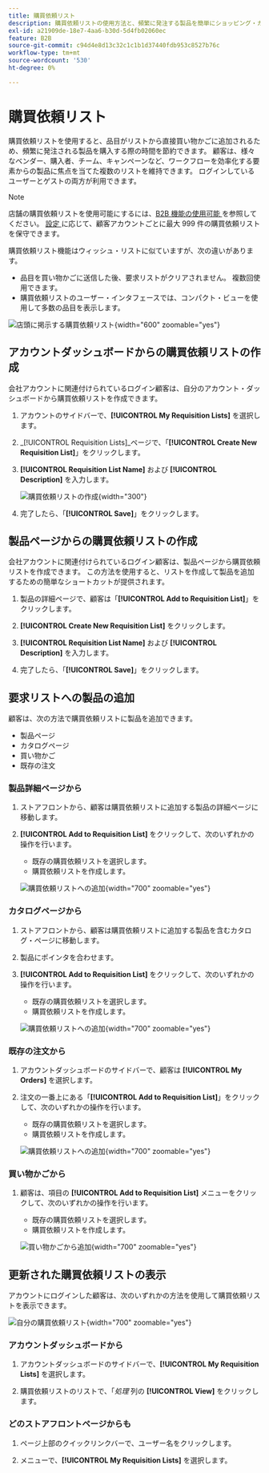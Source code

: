 ```yaml
---
title: 購買依頼リスト
description: 購買依頼リストの使用方法と、頻繁に発注する製品を簡単にショッピング・カートに追加する方法を説明します。
exl-id: a21909de-18e7-4aa6-b30d-5d4fb02060ec
feature: B2B
source-git-commit: c94d4e8d13c32c1c1b1d37440fdb953c8527b76c
workflow-type: tm+mt
source-wordcount: '530'
ht-degree: 0%

---
```


# 購買依頼リスト

購買依頼リストを使用すると、品目がリストから直接買い物かごに追加されるため、頻繁に発注される製品を購入する際の時間を節約できます。 顧客は、様々なベンダー、購入者、チーム、キャンペーンなど、ワークフローを効率化する要素からの製品に焦点を当てた複数のリストを維持できます。 ログインしているユーザーとゲストの両方が利用できます。

>[!NOTE]
>
>店舗の購買依頼リストを使用可能にするには、[B2B 機能の使用可能 ](enable-basic-features.md) を参照してください。 [ 設定 ](configure-requisition-lists.md) に応じて、顧客アカウントごとに最大 999 件の購買依頼リストを保守できます。

購買依頼リスト機能はウィッシュ・リストに似ていますが、次の違いがあります。

- 品目を買い物かごに送信した後、要求リストがクリアされません。 複数回使用できます。
- 購買依頼リストのユーザー・インタフェースでは、コンパクト・ビューを使用して多数の品目を表示します。

![ 店頭に掲示する購買依頼リスト ](./assets/account-dashboard-my-requisition-lists.png){width="600" zoomable="yes"}

## アカウントダッシュボードからの購買依頼リストの作成

会社アカウントに関連付けられているログイン顧客は、自分のアカウント・ダッシュボードから購買依頼リストを作成できます。

1. アカウントのサイドバーで、**[!UICONTROL My Requisition Lists]** を選択します。

1. _[!UICONTROL Requisition Lists]_ページで、「**[!UICONTROL Create New Requisition List]**」をクリックします。

1. **[!UICONTROL Requisition List Name]** および **[!UICONTROL Description]** を入力します。

   ![ 購買依頼リストの作成 ](./assets/requisition-list-create.png){width="300"}

1. 完了したら、「**[!UICONTROL Save]**」をクリックします。

## 製品ページからの購買依頼リストの作成

会社アカウントに関連付けられているログイン顧客は、製品ページから購買依頼リストを作成できます。 この方法を使用すると、リストを作成して製品を追加するための簡単なショートカットが提供されます。

1. 製品の詳細ページで、顧客は「**[!UICONTROL Add to Requisition List]**」をクリックします。

1. **[!UICONTROL Create New Requisition List]** をクリックします。

1. **[!UICONTROL Requisition List Name]** および **[!UICONTROL Description]** を入力します。

1. 完了したら、「**[!UICONTROL Save]**」をクリックします。

## 要求リストへの製品の追加

顧客は、次の方法で購買依頼リストに製品を追加できます。

- 製品ページ
- カタログページ
- 買い物かご
- 既存の注文

### 製品詳細ページから

1. ストアフロントから、顧客は購買依頼リストに追加する製品の詳細ページに移動します。

1. **[!UICONTROL Add to Requisition List]** をクリックして、次のいずれかの操作を行います。

   - 既存の購買依頼リストを選択します。
   - 購買依頼リストを作成します。

   ![ 購買依頼リストへの追加 ](./assets/requisition-list-product-detail.png){width="700" zoomable="yes"}

### カタログページから

1. ストアフロントから、顧客は購買依頼リストに追加する製品を含むカタログ・ページに移動します。

1. 製品にポインタを合わせます。

1. **[!UICONTROL Add to Requisition List]** をクリックして、次のいずれかの操作を行います。

   - 既存の購買依頼リストを選択します。
   - 購買依頼リストを作成します。

   ![ 購買依頼リストへの追加 ](./assets/requisition-list-add-product.png){width="700" zoomable="yes"}

### 既存の注文から

1. アカウントダッシュボードのサイドバーで、顧客は **[!UICONTROL My Orders]** を選択します。

1. 注文の一番上にある「**[!UICONTROL Add to Requisition List]**」をクリックして、次のいずれかの操作を行います。

   - 既存の購買依頼リストを選択します。
   - 購買依頼リストを作成します。

   ![ 購買依頼リストへの追加 ](./assets/requisition-list-add-from-order.png){width="700" zoomable="yes"}

### 買い物かごから

1. 顧客は、項目の **[!UICONTROL Add to Requisition List]** メニューをクリックして、次のいずれかの操作を行います。

   - 既存の購買依頼リストを選択します。
   - 購買依頼リストを作成します。

   ![ 買い物かごから追加 ](./assets/requisition-list-add-from-cart.png){width="700" zoomable="yes"}

## 更新された購買依頼リストの表示

アカウントにログインした顧客は、次のいずれかの方法を使用して購買依頼リストを表示できます。

![ 自分の購買依頼リスト ](./assets/requisition-lists-menu-select-storefront.png){width="700" zoomable="yes"}

### アカウントダッシュボードから

1. アカウントダッシュボードのサイドバーで、**[!UICONTROL My Requisition Lists]** を選択します。

1. 購買依頼リストのリストで、「_処理_ 列の **[!UICONTROL View]** をクリックします。

### どのストアフロントページからも

1. ページ上部のクイックリンクバーで、ユーザー名をクリックします。

1. メニューで、**[!UICONTROL My Requisition Lists]** を選択します。
